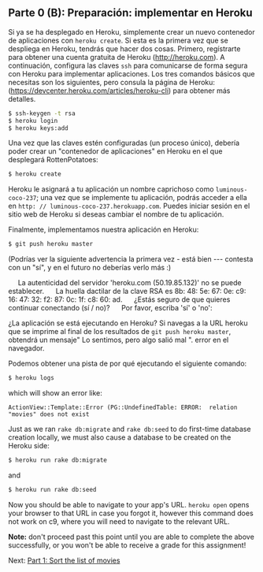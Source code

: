 ## Parte 0 (B): Preparación: implementar en Heroku

Si ya se ha desplegado en Heroku, simplemente crear un nuevo contenedor de aplicaciones con `heroku create`. Si esta es la primera vez que se despliega en Heroku, tendrás que hacer dos cosas. Primero, regístrarte para obtener una cuenta gratuita de Heroku  (http://heroku.com). A continuación, configura las claves `ssh` para comunicarse de forma segura con Heroku para implementar aplicaciones. Los tres comandos básicos que necesitas son los siguientes, pero consula la página de Heroku: (https://devcenter.heroku.com/articles/heroku-cli) para obtener más detalles.


```sh
$ ssh-keygen -t rsa
$ heroku login
$ heroku keys:add
```
Una vez que las claves estén configuradas (un proceso único), debería poder crear un "contenedor de aplicaciones" en Heroku en el que desplegará RottenPotatoes:



```sh
$ heroku create
```

Heroku le asignará a tu aplicación un nombre caprichoso como `luminous-coco-237`; una vez que se implemente tu aplicación, podrás acceder a ella en `http: // luminous-coco-237.herokuapp.com`. Puedes iniciar sesión en el sitio web de Heroku si deseas cambiar el nombre de tu aplicación.


Finalmente, implementamos nuestra aplicación en Heroku:



```sh
$ git push heroku master
```


(Podrías ver la siguiente advertencia la primera vez - está bien --- contesta con un
"sí", y en el futuro no deberías verlo más :)

     La autenticidad del servidor 'heroku.com (50.19.85.132)' no se puede establecer.
     La huella dactilar de la clave RSA es 8b: 48: 5e: 67: 0e: c9: 16: 47: 32: f2: 87: 0c: 1f: c8: 60: ad.
     ¿Estás seguro de que quieres continuar conectando (sí / no)?
     Por favor, escriba 'sí' o 'no':

¿La aplicación se está ejecutando en Heroku? Si navegas a la URL heroku que se imprime al final de los resultados de `git push heroku master`, obtendrá un mensaje" Lo sentimos, pero algo salió mal ". error en el navegador.

Podemos obtener una pista de por qué ejecutando el siguiente comando:



```sh
$ heroku logs
```

which will show an error like:

```
ActionView::Template::Error (PG::UndefinedTable: ERROR:  relation "movies" does not exist
```

Just as we ran `rake db:migrate` and `rake db:seed` to do first-time database creation locally, we must also cause a database to be created on the Heroku side:

```sh
$ heroku run rake db:migrate
```

and

```sh
$ heroku run rake db:seed
```

Now you should be able to navigate to your app's URL.  `heroku open` opens your browser to that URL in case you forgot it, however this command does not work on c9, where you will need to navigate to the relevant URL.

**Note:** don't proceed past this point until you are able to complete the above successfully, or you won't be able to receive a grade for this assignment!

Next: [Part 1: Sort the list of movies](part_1.md)
